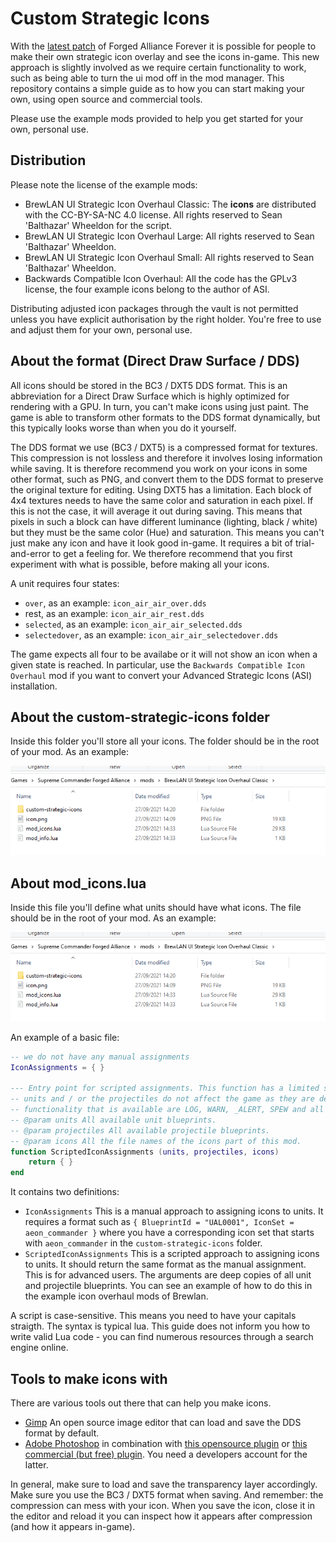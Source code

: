 # Custom Strategic Icons

With the [latest patch](https://github.com/FAForever/fa/pull/3450) of Forged Alliance Forever it is possible for people to make their own strategic icon overlay and see the icons in-game. This new approach is slightly involved as we require certain functionality to work, such as being able to turn the ui mod off in the mod manager. This repository contains a simple guide as to how you can start making your own, using open source and commercial tools.

Please use the example mods provided to help you get started for your own, personal use.

## Distribution

Please note the license of the example mods:
 - BrewLAN UI Strategic Icon Overhaul Classic: The **icons** are distributed with the CC-BY-SA-NC 4.0 license. All rights reserved to Sean 'Balthazar' Wheeldon for the script.
 - BrewLAN UI Strategic Icon Overhaul Large: All rights reserved to Sean 'Balthazar' Wheeldon.
 - BrewLAN UI Strategic Icon Overhaul Small: All rights reserved to Sean 'Balthazar' Wheeldon.
 - Backwards Compatible Icon Overhaul: All the code has the GPLv3 license, the four example icons belong to the author of ASI.

Distributing adjusted icon packages through the vault is not permitted unless you have explicit authorisation by the right holder. You're free to use and adjust them for your own, personal use.

## About the format (Direct Draw Surface / DDS)

All icons should be stored in the BC3 / DXT5 DDS format. This is an abbreviation for a Direct Draw Surface which is highly optimized for rendering with a GPU. In turn, you can't make icons using just paint. The game is able to transform other formats to the DDS format dynamically, but this typically looks worse than when you do it yourself.

The DDS format we use (BC3 / DXT5) is a compressed format for textures. This compression is not lossless and therefore it involves losing information while saving. It is therefore recommend you work on your icons in some other format, such as PNG, and convert them to the DDS format to preserve the original texture for editing. Using DXT5 has a limitation. Each block of 4x4 textures needs to have the same color and saturation in each pixel. If this is not the case, it will average it out during saving. This means that pixels in such a block can have different luminance (lighting, black / white) but they must be the same color (Hue) and saturation. This means you can't just make any icon and have it look good in-game. It requires a bit of trial-and-error to get a feeling for. We therefore recommend that you first experiment with what is possible, before making all your icons.

A unit requires four states:
 - `over`, as an example: `icon_air_air_over.dds`
 - rest, as an example: `icon_air_air_rest.dds`
 - `selected`, as an example: `icon_air_air_selected.dds`
 - `selectedover`, as an example: `icon_air_air_selectedover.dds`

The game expects all four to be availabe or it will not show an icon when a given state is reached. In particular, use the `Backwards Compatible Icon Overhaul` mod if you want to convert your Advanced Strategic Icons (ASI) installation.

## About the custom-strategic-icons folder

Inside this folder you'll store all your icons. The folder should be in the root of your mod. As an example:

![](/images/example-a.png)

## About mod_icons.lua

Inside this file you'll define what units should have what icons. The file should be in the root of your mod. As an example:

![](/images/example-a.png)

An example of a basic file:

```lua
-- we do not have any manual assignments
IconAssignments = { }

--- Entry point for scripted assignments. This function has a limited scope and any changes to the 
-- units and / or the projectiles do not affect the game as they are deep-copied of the originals. The 
-- functionality that is available are LOG, WARN, _ALERT, SPEW and all table, math and string operations.
-- @param units All available unit blueprints.
-- @param projectiles All available projectile blueprints.
-- @param icons All the file names of the icons part of this mod.
function ScriptedIconAssignments (units, projectiles, icons)
    return { }
end
```

It contains two definitions:
 - `IconAssignments` This is a manual approach to assigning icons to units. It requires a format such as `{ BlueprintId = "UAL0001", IconSet = aeon_commander }` where you have a corresponding icon set that starts with `aeon_commander` in the `custom-strategic-icons` folder. 
 - `ScriptedIconAssignments` This is a scripted approach to assigning icons to units. It should return the same format as the manual assignment. This is for advanced users. The arguments are deep copies of all unit and projectile blueprints. You can see an example of how to do this in the example icon overhaul mods of Brewlan.

A script is case-sensitive. This means you need to have your capitals straigth. The syntax is typical lua. This guide does not inform you how to write valid Lua code - you can find numerous resources through a search engine online.

## Tools to make icons with

There are various tools out there that can help you make icons.
 - [Gimp](https://www.gimp.org/) An open source image editor that can load and save the DDS format by default.
 - [Adobe Photoshop](https://www.adobe.com/products/photoshop.html) in combination with [this opensource plugin](http://gametechdev.github.io/Intel-Texture-Works-Plugin/) or [this commercial (but free) plugin](https://developer.nvidia.com/nvidia-texture-tools-exporter). You need a developers account for the latter.

In general, make sure to load and save the transparency layer accordingly. Make sure you use the BC3 / DXT5 format when saving. And remember: the compression can mess with your icon. When you save the icon, close it in the editor and reload it you can inspect how it appears after compression (and how it appears in-game).
